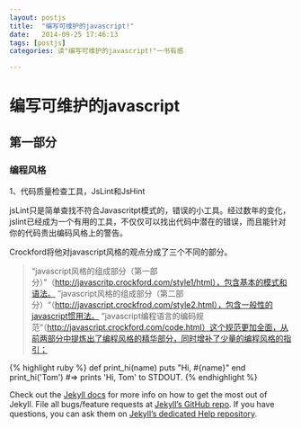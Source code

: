 ```yaml
---
layout: postjs
title:  "编写可维护的javascript!"
date:   2014-09-25 17:46:13
tags: [postjs]
categories: 读"编写可维护的javascript!"一书有感

---
```

# 编写可维护的javascript #

## 第一部分 ##

### 编程风格 ###

1、代码质量检查工具，JsLint和JsHint

jsLint只是简单查找不符合Javascritpt模式的，错误的小工具。经过数年的变化，jslint已经成为一个有用的工具，不仅仅可以找出代码中潜在的错误，而且能针对你的代码贵出编码风格上的警告。

Crockford将他对javascript风格的观点分成了三个不同的部分。

>“javascript风格的组成部分（第一部分）”（http://javascritp.crockford.com/style1/html），包含基本的模式和语法。
>”javascript风格的组成部分（第二部分）“（http://javascript.crockfrod.com/style2.html），包含一般性的javascript惯用法。
>”javascript编程语言的编码规范“（http://javascript.crockford.com/code.html）这个规范更加全面，从前两部分中提炼出了编程风格的精华部分，同时增补了少量的编程风格的指引；


{% highlight ruby %}
def print_hi(name)
  puts "Hi, #{name}"
end
print_hi('Tom')
#=> prints 'Hi, Tom' to STDOUT.
{% endhighlight %}

Check out the [Jekyll docs][jekyll] for more info on how to get the most out of Jekyll. File all bugs/feature requests at [Jekyll’s GitHub repo][jekyll-gh]. If you have questions, you can ask them on [Jekyll’s dedicated Help repository][jekyll-help].

[jekyll]:      http://jekyllrb.com
[jekyll-gh]:   https://github.com/jekyll/jekyll
[jekyll-help]: https://github.com/jekyll/jekyll-help
